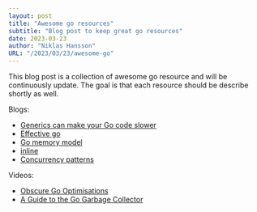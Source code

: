 ```yaml
---
layout: post
title: "Awesome go resources"
subtitle: "Blog post to keep great go resources"
date: 2023-03-23
author: "Niklas Hansson"
URL: "/2023/03/23/awesome-go"
---
```


This blog post is a collection of awesome go resource and will be continuously update. The goal is that each resource should be describe shortly as well. 

Blogs:
- [Generics can make your Go code slower](https://planetscale.com/blog/generics-can-make-your-go-code-slower)
- [Effective go](https://go.dev/doc/effective_go)
- [Go memory model](https://go.dev/ref/mem)
- [inline](https://dave.cheney.net/2020/04/25/inlining-optimisations-in-go)
- [Concurrency patterns](https://github.com/sourcegraph/conc)

Videos: 
- [Obscure Go Optimisations](https://www.youtube.com/watch?v=rRtihWOcaLI)
- [A Guide to the Go Garbage Collector](https://tip.golang.org/doc/gc-guide)
